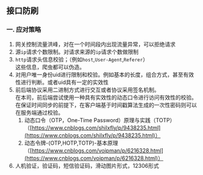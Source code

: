 ## 接口防刷

### 一. 应对策略
1. 网关控制流量洪峰，对在一个时间段内出现流量异常，可以拒绝请求
2. 源`ip`请求个数限制。对请求来源的`ip`请求个数做限制
3. `http`请求头信息校验；（例如`host`,`User-Agent`,`Referer`）  
    这些信息，爬虫都可以伪造。
4. 对用户唯一身份uid进行限制和校验。例如基本的长度，组合方式，甚至有效性进行判断。或者uid具有一定的实效性
5. 前后端协议采用二进制方式进行交互或者协议采用签名机制。  
    在本司，前后端尝试使用一种具有实效性的动态口令进行访问有效性的校验。在保证时间同步的前提下，在客户端基于时间戳算法生成的一次性密码则可以在服务端通过校验。  
    1. 动态口令（OTP，One-Time Password）原理与实践（TOTP）（[https://www.cnblogs.com/shilxfly/p/9438235.html](https://www.cnblogs.com/shilxfly/p/9438235.html)）
    2. 动态令牌-(OTP,HOTP,TOTP)-基本原理（[https://www.cnblogs.com/voipman/p/6216328.html](https://www.cnblogs.com/voipman/p/6216328.html)）
6. 人机验证，验证码，短信验证码，滑动图片形式，12306形式  

